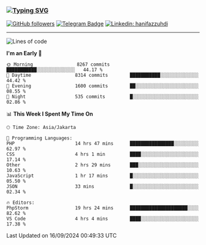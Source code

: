 ### [![Typing SVG](https://readme-typing-svg.herokuapp.com?font=lato&size=22&lines=Hi+There+👋)](https://git.io/typing-svg) 

[![GitHub followers](https://img.shields.io/github/followers/hanifazzuhdi?label=Follow&style=social)](https://github.com/hanifazzuhdi/?tab=follow) 
[![Telegram Badge](https://img.shields.io/badge/-hanif0198-blue?style=social&logo=telegram&link=https://www.t.me/hanif0198/)](https://www.t.me/hanif0198/) 
[![Linkedin: hanifazzuhdi](https://img.shields.io/badge/-hanifazzuhdi-blue?style=flat-square&logo=Linkedin&logoColor=white&link=https://www.linkedin.com/in/hanif-az-zuhdi-69688019b/)](https://www.linkedin.com/in/hanif-az-zuhdi-69688019b/) 

<hr/>

<!--START_SECTION:waka-->
![Lines of code](https://img.shields.io/badge/From%20Hello%20World%20I%27ve%20Written-64.8%20million%20lines%20of%20code-blue)

**I'm an Early 🐤** 

```text
🌞 Morning                8267 commits        ███████████░░░░░░░░░░░░░░   44.17 % 
🌆 Daytime                8314 commits        ███████████░░░░░░░░░░░░░░   44.42 % 
🌃 Evening                1600 commits        ██░░░░░░░░░░░░░░░░░░░░░░░   08.55 % 
🌙 Night                  535 commits         █░░░░░░░░░░░░░░░░░░░░░░░░   02.86 % 
```


📊 **This Week I Spent My Time On** 

```text
🕑︎ Time Zone: Asia/Jakarta

💬 Programming Languages: 
PHP                      14 hrs 47 mins      ████████████████░░░░░░░░░   62.97 % 
CSS                      4 hrs 1 min         ████░░░░░░░░░░░░░░░░░░░░░   17.14 % 
Other                    2 hrs 29 mins       ███░░░░░░░░░░░░░░░░░░░░░░   10.63 % 
JavaScript               1 hr 17 mins        █░░░░░░░░░░░░░░░░░░░░░░░░   05.50 % 
JSON                     33 mins             █░░░░░░░░░░░░░░░░░░░░░░░░   02.34 % 

🔥 Editors: 
PhpStorm                 19 hrs 24 mins      █████████████████████░░░░   82.62 % 
VS Code                  4 hrs 4 mins        ████░░░░░░░░░░░░░░░░░░░░░   17.38 % 
```


 Last Updated on 16/09/2024 00:49:33 UTC
<!--END_SECTION:waka-->

